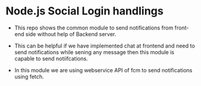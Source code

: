 # Node.js Social Login handlings

- This repo shows the common module to send notifications from front-end side without help of Backend server.

- This can be helpful if we have implemented chat at frontend and need to send notifications while sening any message then this module is capable to send notiifcations.

- In this module we are using webservice API of fcm to send notifications using fetch.
